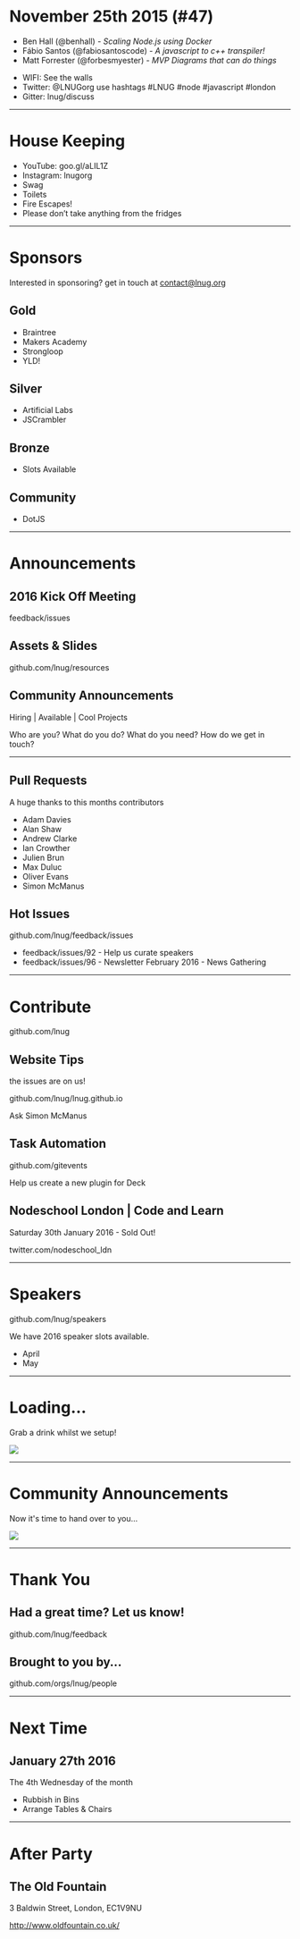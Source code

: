
<!--
master: landing-slide
-->
<object id="logo" type="image/svg+xml" data="images/lnug-logo.svg"></object>
# November 25th 2015 (#47)

<ul class="speakers">
  <li class="speaker-card">Ben Hall (@benhall) - <em>Scaling Node.js using Docker</em></li>
  <li class="speaker-card">Fábio Santos (@fabiosantoscode) - <em>A javascript to c++ transpiler!</em></li>
  <li class="speaker-card">Matt Forrester (@forbesmyester) - <em>MVP Diagrams that can do things</em></li>
</ul>

<ul class="information">
  <li class="information-item">WIFI: See the walls</li>
  <li class="information-item">Twitter: @LNUGorg use hashtags #LNUG #node #javascript #london</li>
  <li class="information-item">Gitter: lnug/discuss</li>
</ul>

---
<!--
master: bullet-slide
-->

# House Keeping

* YouTube: goo.gl/aLIL1Z
* Instagram: lnugorg
* Swag
* Toilets
* Fire Escapes!
* Please don’t take anything from the fridges

---
<!--
master: sponsor-slide
-->

# Sponsors
Interested in sponsoring? get in touch at contact@lnug.org

## Gold
* Braintree
* Makers Academy
* Strongloop
* YLD!

## Silver
* Artificial Labs
* JSCrambler

## Bronze
* Slots Available

## Community
* DotJS

---
<!--
master: basic-slide
-->

# Announcements

## 2016 Kick Off Meeting
feedback/issues

## Assets & Slides
github.com/lnug/resources

## Community Announcements
Hiring | Available | Cool Projects

Who are you?
What do you do?
What do you need?
How do we get in touch?

---
<!--
master: bullet-caption-slide
-->

## Pull Requests
A huge thanks to this months contributors
* Adam Davies
* Alan Shaw
* Andrew Clarke
* Ian Crowther
* Julien Brun
* Max Duluc
* Oliver Evans
* Simon McManus


## Hot Issues
github.com/lnug/feedback/issues

* feedback/issues/92 - Help us curate speakers
* feedback/issues/96 - Newsletter February 2016 - News Gathering

---
<!--
master: basic-caption-slide
-->

# Contribute
github.com/lnug

## Website Tips
the issues are on us!

github.com/lnug/lnug.github.io

Ask Simon McManus

## Task Automation
github.com/gitevents

Help us create a new plugin for Deck

## Nodeschool London | Code and Learn
Saturday 30th January 2016 - Sold Out!

twitter.com/nodeschool_ldn

---
<!--
master: bullet-caption-slide
-->

# Speakers
github.com/lnug/speakers

We have 2016 speaker slots available.

* April
* May

---
<!--
master: image
-->

# Loading...
Grab a drink whilst we setup!

![](images/break.gif)

---
<!--
master: image
-->

# Community Announcements
Now it's time to hand over to you...

![](images/community-announcements.gif)

---
<!--
master: basic-slide
-->

# Thank You

## Had a great time? Let us know!
github.com/lnug/feedback

## Brought to you by...
github.com/orgs/lnug/people

---
<!--
master: bullet-caption-slide
-->

# Next Time
## January 27th 2016
The 4th Wednesday of the month

* Rubbish in Bins
* Arrange Tables & Chairs

---
<!--
master: basic-slide
-->

# After Party

## The Old Fountain

3 Baldwin Street,
London,
EC1V9NU

http://www.oldfountain.co.uk/
